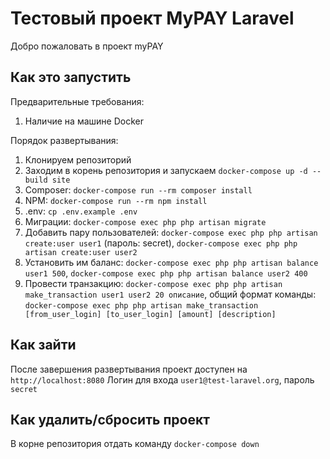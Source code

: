 # Тестовый проект MyPAY Laravel
Добро пожаловать в проект myPAY

## Как это запустить
Предварительные требования: 
1. Наличие на машине Docker

Порядок развертывания:
1. Клонируем репозиторий
2. Заходим в корень репозитория и запускаем `docker-compose up -d --build site`
3. Composer: `docker-compose run --rm composer install`
4. NPM: `docker-compose run --rm npm install`
5. .env: `cp .env.example .env`
6. Миграции: `docker-compose exec php php artisan migrate`
7. Добавить пару пользователей: `docker-compose exec php php artisan create:user user1` (пароль: secret), `docker-compose exec php php artisan create:user user2`
8. Установить им баланс: `docker-compose exec php php artisan balance user1 500`, `docker-compose exec php php artisan balance user2 400`
9. Провести транзакцию: `docker-compose exec php php artisan make_transaction user1 user2 20 описание`, 
	общий формат команды: `docker-compose exec php php artisan make_transaction [from_user_login] [to_user_login] [amount] [description]`
	
	
## Как зайти
После завершения развертывания проект доступен на `http://localhost:8080`
Логин для входа `user1@test-laravel.org`, пароль `secret`

## Как удалить/сбросить проект
В корне репозитория отдать команду `docker-compose down`
